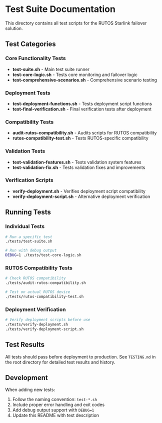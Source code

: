 # Test Suite Documentation

This directory contains all test scripts for the RUTOS Starlink failover solution.

## Test Categories

### Core Functionality Tests
- **test-suite.sh** - Main test suite runner
- **test-core-logic.sh** - Tests core monitoring and failover logic
- **test-comprehensive-scenarios.sh** - Comprehensive scenario testing

### Deployment Tests
- **test-deployment-functions.sh** - Tests deployment script functions
- **test-final-verification.sh** - Final verification tests after deployment

### Compatibility Tests
- **audit-rutos-compatibility.sh** - Audits scripts for RUTOS compatibility
- **rutos-compatibility-test.sh** - Tests RUTOS-specific compatibility

### Validation Tests
- **test-validation-features.sh** - Tests validation system features
- **test-validation-fix.sh** - Tests validation fixes and improvements

### Verification Scripts
- **verify-deployment.sh** - Verifies deployment script compatibility
- **verify-deployment-script.sh** - Alternative deployment verification

## Running Tests

### Individual Tests
```bash
# Run a specific test
./tests/test-suite.sh

# Run with debug output
DEBUG=1 ./tests/test-core-logic.sh
```

### RUTOS Compatibility Tests
```bash
# Check RUTOS compatibility
./tests/audit-rutos-compatibility.sh

# Test on actual RUTOS device
./tests/rutos-compatibility-test.sh
```

### Deployment Verification
```bash
# Verify deployment scripts before use
./tests/verify-deployment.sh
./tests/verify-deployment-script.sh
```

## Test Results

All tests should pass before deployment to production. See `TESTING.md` in the root directory for detailed test results and history.

## Development

When adding new tests:
1. Follow the naming convention: `test-*.sh`
2. Include proper error handling and exit codes
3. Add debug output support with `DEBUG=1`
4. Update this README with test description
